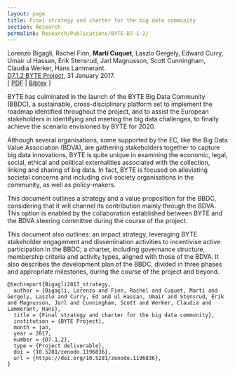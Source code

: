 ```yaml
---
layout: page
title: Final strategy and charter for the big data community
section: Research
permalink: Research/Publications/BYTE-D7-1-2/
---
```


Lorenzo Bigagli, Rachel Finn, **Martí Cuquet**, Laszlo Gergely, Edward Curry, Umair ul Hassan, Erik Stensrud, Jarl Magnusson, Scott Cunningham, Claudia Werker, Hans Lammerant.  
[D7.1.2 BYTE Project](https://doi.org/10.5281/zenodo.1196836), 31 January 2017.  
[ [PDF](BYTE-D7-1-2.pdf)
| [Bibtex](BYTE-D7-1-2.pdf) ]

BYTE has culminated in the launch of the BYTE Big Data Community (BBDC), a
sustainable, cross-disciplinary platform set to implement the roadmap
identified throughout the project, and to assist the European stakeholders in
identifying and meeting the big data challenges, to finally achieve the
scenario envisioned by BYTE for 2020.

Although several organisations, some supported by the EC, like the Big Data
Value Association (BDVA), are gathering stakeholders together to capture big
data innovations, BYTE is quite unique in examining the economic, legal,
social, ethical and political externalities associated with the collection,
linking and sharing of big data. In fact, BYTE is focused on alleviating
societal concerns and including civil society organisations in the community,
as well as policy-makers.

This document outlines a strategy and a value proposition for the BBDC,
considering that it will channel its contribution mainly through the BDVA.
This option is enabled by the collaboration established between BYTE and the
BDVA steering committee during the course of the project.

This document also outlines: an impact strategy, leveraging BYTE stakeholder
engagement and dissemination activities to incentivise active participation in
the BBDC; a charter, including governance structure, membership criteria and
activity types, aligned with those of the BDVA. It also describes the
development plan of the BBDC, divided in three phases and appropriate
milestones, during the course of the project and beyond.

~~~
@techreport{Bigagli2017_strategy,
  author = {Bigagli, Lorenzo and Finn, Rachel and Cuquet, Martí and Gergely, Laszlo and Curry, Ed and ul Hassan, Umair and Stensrud, Erik and Magnusson, Jarl and Cunningham, Scott and Werker, Claudia and Lammerant, Hans},
  title = {Final strategy and charter for the big data community},
  institution = {BYTE Project},
  month = jan,
  year = 2017,
  number = {D7.1.2},
  type = {Project deliverable},
  doi = {10.5281/zenodo.1196836},
  url = {https://doi.org/10.5281/zenodo.1196836},
}
~~~
